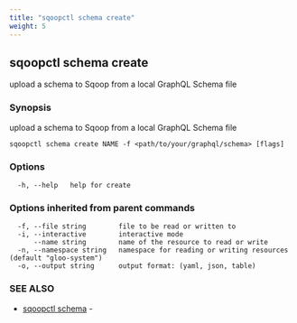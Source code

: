 ```yaml
---
title: "sqoopctl schema create"
weight: 5
---
```

## sqoopctl schema create

upload a schema to Sqoop from a local GraphQL Schema file

### Synopsis

upload a schema to Sqoop from a local GraphQL Schema file

```
sqoopctl schema create NAME -f <path/to/your/graphql/schema> [flags]
```

### Options

```
  -h, --help   help for create
```

### Options inherited from parent commands

```
  -f, --file string        file to be read or written to
  -i, --interactive        interactive mode
      --name string        name of the resource to read or write
  -n, --namespace string   namespace for reading or writing resources (default "gloo-system")
  -o, --output string      output format: (yaml, json, table)
```

### SEE ALSO

* [sqoopctl schema](../sqoopctl_schema)	 - 

